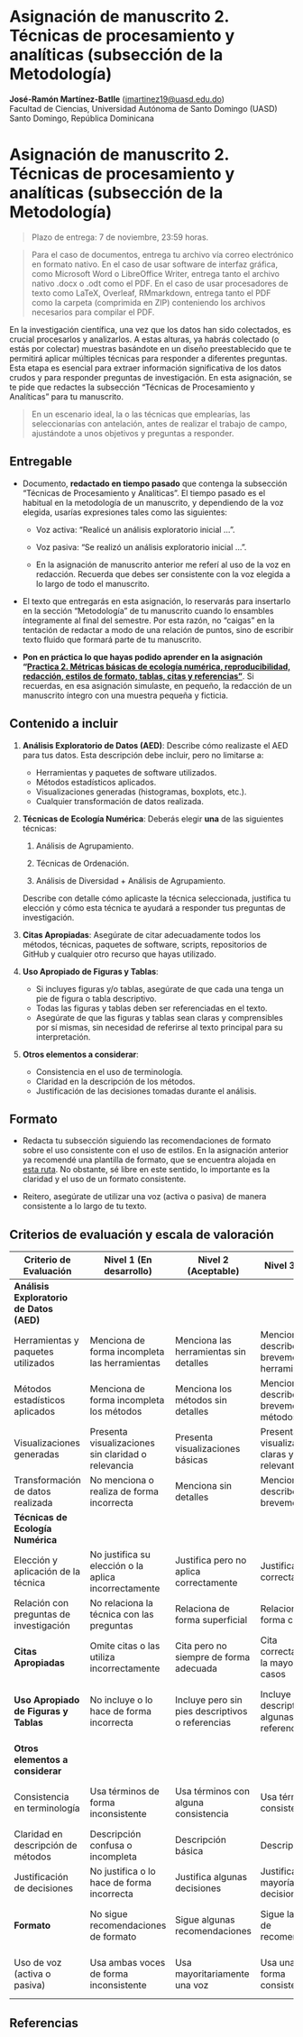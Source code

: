 Asignación de manuscrito 2. Técnicas de procesamiento y analíticas
(subsección de la Metodología)
================
<b>José-Ramón Martínez-Batlle</b> (<jmartinez19@uasd.edu.do>) <br>
Facultad de Ciencias, Universidad Autónoma de Santo Domingo (UASD) <br>
Santo Domingo, República Dominicana

<!-- README.md se genera a partir de README.Rmd. Por favor, edita ese archivo. -->

# Asignación de manuscrito 2. Técnicas de procesamiento y analíticas (subsección de la Metodología)

> Plazo de entrega: 7 de noviembre, 23:59 horas.

> Para el caso de documentos, entrega tu archivo vía correo electrónico
> en formato nativo. En el caso de usar software de interfaz gráfica,
> como Microsoft Word o LibreOffice Writer, entrega tanto el archivo
> nativo .docx o .odt como el PDF. En el caso de usar procesadores de
> texto como LaTeX, Overleaf, RMmarkdown, entrega tanto el PDF como la
> carpeta (comprimida en ZIP) conteniendo los archivos necesarios para
> compilar el PDF.

En la investigación científica, una vez que los datos han sido
colectados, es crucial procesarlos y analizarlos. A estas alturas, ya
habrás colectado (o estás por colectar) muestras basándote en un diseño
preestablecido que te permitirá aplicar múltiples técnicas para
responder a diferentes preguntas. Esta etapa es esencial para extraer
información significativa de los datos crudos y para responder preguntas
de investigación. En esta asignación, se te pide que redactes la
subsección “Técnicas de Procesamiento y Analíticas” para tu manuscrito.

> En un escenario ideal, la o las técnicas que emplearías, las
> seleccionarías con antelación, antes de realizar el trabajo de campo,
> ajustándote a unos objetivos y preguntas a responder.

## Entregable

- Documento, **redactado en tiempo pasado** que contenga la subsección
  “Técnicas de Procesamiento y Analíticas”. El tiempo pasado es el
  habitual en la metodología de un manuscrito, y dependiendo de la voz
  elegida, usarías expresiones tales como las siguientes:

  - Voz activa: “Realicé un análisis exploratorio inicial …”.

  - Voz pasiva: “Se realizó un análisis exploratorio inicial …”.

  - En la asignación de manuscrito anterior me referí al uso de la voz
    en redacción. Recuerda que debes ser consistente con la voz elegida
    a lo largo de todo el manuscrito.

- El texto que entregarás en esta asignación, lo reservarás para
  insertarlo en la sección “Metodología” de tu manuscrito cuando lo
  ensambles íntegramente al final del semestre. Por esta razón, no
  “caigas” en la tentación de redactar a modo de una relación de puntos,
  sino de escribir texto fluido que formará parte de tu manuscrito.

- **Pon en práctica lo que hayas podido aprender en la asignación
  “[Practica 2. Métricas básicas de ecología numérica, reproducibilidad,
  redacción, estilos de formato, tablas, citas y
  referencias”](https://github.com/biogeografia-202302/practicas/blob/main/practica-02.md)**.
  Si recuerdas, en esa asignación simulaste, en pequeño, la redacción de
  un manuscrito íntegro con una muestra pequeña y ficticia.

## Contenido a incluir

1.  **Análisis Exploratorio de Datos (AED)**: Describe cómo realizaste
    el AED para tus datos. Esta descripción debe incluir, pero no
    limitarse a:

    - Herramientas y paquetes de software utilizados.
    - Métodos estadísticos aplicados.
    - Visualizaciones generadas (histogramas, boxplots, etc.).
    - Cualquier transformación de datos realizada.

2.  **Técnicas de Ecología Numérica**: Deberás elegir **una** de las
    siguientes técnicas:

    1.  Análisis de Agrupamiento.

    2.  Técnicas de Ordenación.

    3.  Análisis de Diversidad + Análisis de Agrupamiento.

    Describe con detalle cómo aplicaste la técnica seleccionada,
    justifica tu elección y cómo esta técnica te ayudará a responder tus
    preguntas de investigación.

3.  **Citas Apropiadas**: Asegúrate de citar adecuadamente todos los
    métodos, técnicas, paquetes de software, scripts, repositorios de
    GitHub y cualquier otro recurso que hayas utilizado.

4.  **Uso Apropiado de Figuras y Tablas**:

    - Si incluyes figuras y/o tablas, asegúrate de que cada una tenga un
      pie de figura o tabla descriptivo.
    - Todas las figuras y tablas deben ser referenciadas en el texto.
    - Asegúrate de que las figuras y tablas sean claras y comprensibles
      por sí mismas, sin necesidad de referirse al texto principal para
      su interpretación.

5.  **Otros elementos a considerar**:

    - Consistencia en el uso de terminología.
    - Claridad en la descripción de los métodos.
    - Justificación de las decisiones tomadas durante el análisis.

## Formato

- Redacta tu subsección siguiendo las recomendaciones de formato sobre
  el uso consistente con el uso de estilos. En la asignación anterior ya
  recomendé una plantilla de formato, que se encuentra alojada en [esta
  ruta](data/plantilla-manuscrito.dotx). No obstante, sé libre en este
  sentido, lo importante es la claridad y el uso de un formato
  consistente.

- Reitero, asegúrate de utilizar una voz (activa o pasiva) de manera
  consistente a lo largo de tu texto.

## Criterios de evaluación y escala de valoración

| Criterio de Evaluación                   | Nivel 1 (En desarrollo)                              | Nivel 2 (Aceptable)                              | Nivel 3 (Bueno)                                     | Nivel 4 (Excelente)                                                      |
|------------------------------------------|------------------------------------------------------|--------------------------------------------------|-----------------------------------------------------|--------------------------------------------------------------------------|
| **Análisis Exploratorio de Datos (AED)** |                                                      |                                                  |                                                     |                                                                          |
| Herramientas y paquetes utilizados       | Menciona de forma incompleta las herramientas        | Menciona las herramientas sin detalles           | Menciona y describe brevemente las herramientas     | Menciona y describe detalladamente las herramientas                      |
| Métodos estadísticos aplicados           | Menciona de forma incompleta los métodos             | Menciona los métodos sin detalles                | Menciona y describe brevemente los métodos          | Menciona y describe detalladamente los métodos                           |
| Visualizaciones generadas                | Presenta visualizaciones sin claridad o relevancia   | Presenta visualizaciones básicas                 | Presenta visualizaciones claras y relevantes        | Presenta visualizaciones detalladas, claras y muy relevantes             |
| Transformación de datos realizada        | No menciona o realiza de forma incorrecta            | Menciona sin detalles                            | Menciona y describe brevemente                      | Menciona y justifica detalladamente                                      |
| **Técnicas de Ecología Numérica**        |                                                      |                                                  |                                                     |                                                                          |
| Elección y aplicación de la técnica      | No justifica su elección o la aplica incorrectamente | Justifica pero no aplica correctamente           | Justifica y aplica correctamente                    | Justifica detalladamente y aplica con maestría                           |
| Relación con preguntas de investigación  | No relaciona la técnica con las preguntas            | Relaciona de forma superficial                   | Relaciona de forma clara                            | Relaciona de forma clara y detallada                                     |
| **Citas Apropiadas**                     | Omite citas o las utiliza incorrectamente            | Cita pero no siempre de forma adecuada           | Cita correctamente en la mayoría de casos           | Cita de forma impecable en todos los casos                               |
| **Uso Apropiado de Figuras y Tablas**    | No incluye o lo hace de forma incorrecta             | Incluye pero sin pies descriptivos o referencias | Incluye con pies descriptivos y algunas referencias | Incluye de forma impecable con pies descriptivos y todas las referencias |
| **Otros elementos a considerar**         |                                                      |                                                  |                                                     |                                                                          |
| Consistencia en terminología             | Usa términos de forma inconsistente                  | Usa términos con alguna consistencia             | Usa términos consistentemente                       | Usa términos de forma totalmente consistente y adecuada                  |
| Claridad en descripción de métodos       | Descripción confusa o incompleta                     | Descripción básica                               | Descripción clara                                   | Descripción detallada y muy clara                                        |
| Justificación de decisiones              | No justifica o lo hace de forma incorrecta           | Justifica algunas decisiones                     | Justifica la mayoría de decisiones                  | Justifica todas las decisiones de forma detallada                        |
| **Formato**                              | No sigue recomendaciones de formato                  | Sigue algunas recomendaciones                    | Sigue la mayoría de recomendaciones                 | Sigue todas las recomendaciones de formato de forma impecable            |
| Uso de voz (activa o pasiva)             | Usa ambas voces de forma inconsistente               | Usa mayoritariamente una voz                     | Usa una voz de forma consistente                    | Usa una voz de forma totalmente consistente y adecuada                   |

## Referencias
